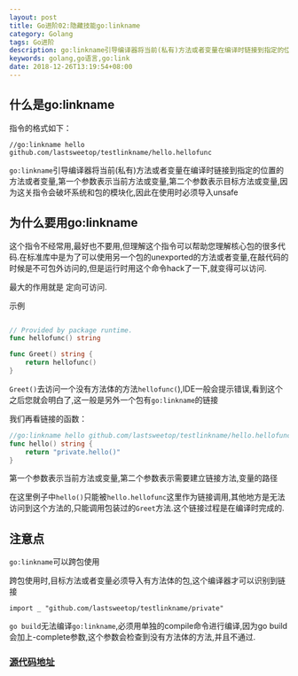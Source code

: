 ```yaml
---
layout: post
title: Go进阶02:隐藏技能go:linkname
category: Golang
tags: Go进阶
description: go:linkname引导编译器将当前(私有)方法或者变量在编译时链接到指定的位置的方法或者变量,第一个参数表示当前方法或变量,第二个参数表示目标方法或变量,因为这关指令会破坏系统和包的模块化,因此在使用时必须导入unsafe
keywords: golang,go语言,go:link
date: 2018-12-26T13:19:54+08:00
---
```


## 什么是go:linkname

指令的格式如下：

`//go:linkname hello github.com/lastsweetop/testlinkname/hello.hellofunc`

`go:linkname`引导编译器将当前(私有)方法或者变量在编译时链接到指定的位置的方法或者变量,第一个参数表示当前方法或变量,第二个参数表示目标方法或变量,因为这关指令会破坏系统和包的模块化,因此在使用时必须导入unsafe

## 为什么要用go:linkname

这个指令不经常用,最好也不要用,但理解这个指令可以帮助您理解核心包的很多代码.在标准库中是为了可以使用另一个包的unexported的方法或者变量,在敲代码的时候是不可包外访问的,但是运行时用这个命令hack了一下,就变得可以访问.

最大的作用就是 定向可访问.

示例

```go

// Provided by package runtime.
func hellofunc() string

func Greet() string {
    return hellofunc()
}
```

`Greet()`去访问一个没有方法体的方法`hellofunc(`),IDE一般会提示错误,看到这个之后您就会明白了,这一般是另外一个包有`go:linkname`的链接

我们再看链接的函数：

```go
//go:linkname hello github.com/lastsweetop/testlinkname/hello.hellofunc
func hello() string {
    return "private.hello()"
}
```

第一个参数表示当前方法或变量,第二个参数表示需要建立链接方法,变量的路径

在这里例子中`hello()`只能被`hello.hellofunc`这里作为链接调用,其他地方是无法访问到这个方法的,只能调用包装过的`Greet`方法.这个链接过程是在编译时完成的.

## 注意点

`go:linkname`可以跨包使用

跨包使用时,目标方法或者变量必须导入有方法体的包,这个编译器才可以识别到链接

`import _ "github.com/lastsweetop/testlinkname/private"`

`go build`无法编译`go:linkname`,必须用单独的compile命令进行编译,因为go build会加上-complete参数,这个参数会检查到没有方法体的方法,并且不通过.

### [源代码地址](https://github.com/mojocn/testlinkname)